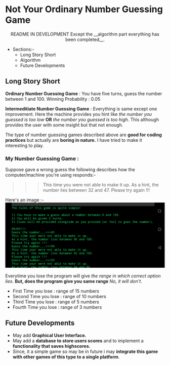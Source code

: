 # Not Your Ordinary Number Guessing Game

<p align="center">
  README IN DEVELOPMENT
  Except the __algorithm part everything has been completed__.
</p>

* Sections:-
   * Long Story Short
   * Algorithm
   * Future Developments

## Long Story Short
__Ordinary Number Guessing Game__ : You have five turns, guess the number between 1 and 100. 
                                    Winning Probability : 0.05
                                    
__Intermeditiate Number Guessing Game__ : Everything is same except one improvement. Here the machine provides you hint like _the number you guessed is too low_ __OR__ 
                                          _the number you guessed is too high_. This although provides the user with some insight but that not enough.
                                          
The type of number guessing games described above are __good for coding practices__ but actually are __boring in nature.__
I have tried to make it interesting to play.

### My Number Guessing Game :
Suppose gave a wrong guess the following describes how the computer/machine you're using responds:- 
>>>This time you were not able to make it up.
>>>As a hint, the number lies between 32 and 47. 
>>>Please try again !!!

Here's an image :- 
![Image-og-gameplay](https://github.com/SparshKhanna0001/Number-Guessing-Game-Advanced-/blob/main/IMG_20210411_173039.jpg)
                              
Everytime you lose the program will give _the range in which correct option lies_.
__But, does the program give you same range__
_No, it will don't_.  
* First Time you lose : range of 15 numbers
* Second Time you lose : range of 10 numbers
* Third Time you lose : range of 5 numbers 
* Fourth Time you lose : range of 3 numbers


## Future Developments

* May add __Graphical User Interface.__ 
* May add a __database to store users scores__ and to implement a __functionality that saves highscores.__
* Since, it a simple game so may be in future i may __integrate this game with other games of this type to a single platform__.

